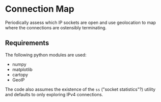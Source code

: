 # Connection Map

Periodically assess which IP sockets are open and use geolocation to map where the connections are ostensibly terminating.

## Requirements

The following python modules are used:

* numpy
* matplotlib
* cartopy
* GeoIP

The code also assumes the existence of the `ss` ("socket statistics"?) utility and defaults to only exploring IPv4 connections.
